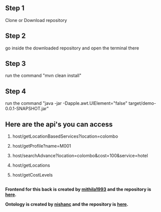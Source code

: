 ## Step 1

Clone or Download repository

  

## Step 2

go inside the downloaded repository and open the terminal there

  

## Step 3

run the command "mvn clean install"

  

## Step 4

run the command "java -jar -Dapple.awt.UIElement="false" target/demo-0.0.1-SNAPSHOT.jar"

  

## Here are the api's you can access

  

1. host/getLocationBasedServices?location=colombo

2. host/getProfile?name=M001

3. host/searchAdvance?location=colombo&cost=100&service=hotel

4. host/getLocations

5. host/getCostLevels


##


**Frontend for this back is created by [mithila1993](https://github.com/mithila1993) and the repository is [here](https://github.com/mithila1993/ConstructionOntFrontend).**

**Ontology is created by [nishanc](https://github.com/nishanc) and the repository is [here](https://github.com/nishanc/construction_industry_ontology).**